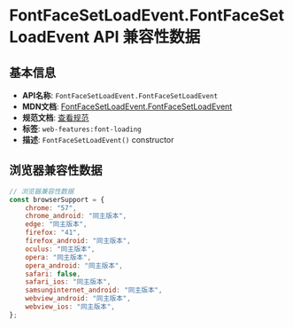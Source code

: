 # FontFaceSetLoadEvent.FontFaceSetLoadEvent API 兼容性数据

## 基本信息

- **API名称**: `FontFaceSetLoadEvent.FontFaceSetLoadEvent`
- **MDN文档**: [FontFaceSetLoadEvent.FontFaceSetLoadEvent](https://developer.mozilla.org/docs/Web/API/FontFaceSetLoadEvent/FontFaceSetLoadEvent)
- **规范文档**: [查看规范](https://drafts.csswg.org/css-font-loading/#dom-fontfacesetloadevent-fontfacesetloadevent)
- **标签**: `web-features:font-loading`
- **描述**: `FontFaceSetLoadEvent()` constructor

## 浏览器兼容性数据

```javascript
// 浏览器兼容性数据
const browserSupport = {
    chrome: "57",
    chrome_android: "同主版本",
    edge: "同主版本",
    firefox: "41",
    firefox_android: "同主版本",
    oculus: "同主版本",
    opera: "同主版本",
    opera_android: "同主版本",
    safari: false,
    safari_ios: "同主版本",
    samsunginternet_android: "同主版本",
    webview_android: "同主版本",
    webview_ios: "同主版本",
};

```

